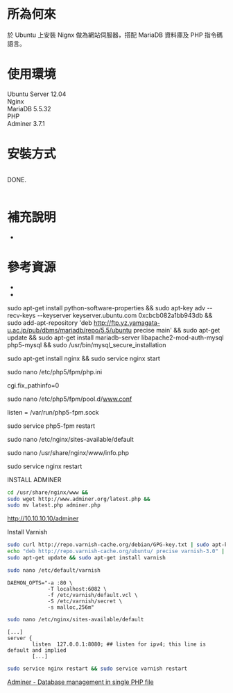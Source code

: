 所為何來
=
於 Ubuntu 上安裝 Nignx 做為網站伺服器，搭配 MariaDB 資料庫及 PHP 指令碼語言。


使用環境
=
Ubuntu Server 12.04  
Nginx  
MariaDB 5.5.32  
PHP  
Adminer 3.7.1  

安裝方式
=
```bash
```
DONE.
<br>
<br>

補充說明
=
* 

參考資源
=
* [](http://)
* [](http://)


sudo apt-get install python-software-properties && 
sudo apt-key adv --recv-keys --keyserver keyserver.ubuntu.com 0xcbcb082a1bb943db && 
sudo add-apt-repository 'deb http://ftp.yz.yamagata-u.ac.jp/pub/dbms/mariadb/repo/5.5/ubuntu precise main' && 
sudo apt-get update && 
sudo apt-get install mariadb-server libapache2-mod-auth-mysql php5-mysql && 
sudo /usr/bin/mysql_secure_installation

sudo apt-get install nginx &&
sudo service nginx start 


sudo nano /etc/php5/fpm/php.ini

cgi.fix_pathinfo=0

sudo nano /etc/php5/fpm/pool.d/www.conf

listen = /var/run/php5-fpm.sock

sudo service php5-fpm restart


sudo nano /etc/nginx/sites-available/default


sudo nano /usr/share/nginx/www/info.php

sudo service nginx restart


INSTALL ADMINER
```bash
cd /usr/share/nginx/www &&
sudo wget http://www.adminer.org/latest.php && 
sudo mv latest.php adminer.php
```
http://10.10.10.10/adminer

Install Varnish
```bash
sudo curl http://repo.varnish-cache.org/debian/GPG-key.txt | sudo apt-key add - && 
echo "deb http://repo.varnish-cache.org/ubuntu/ precise varnish-3.0" | sudo tee -a /etc/apt/sources.list && 
sudo apt-get update && sudo apt-get install varnish
```
```bash
sudo nano /etc/default/varnish
```
```text
DAEMON_OPTS="-a :80 \
             -T localhost:6082 \
             -f /etc/varnish/default.vcl \
             -S /etc/varnish/secret \
             -s malloc,256m"
```
```bash
sudo nano /etc/nginx/sites-available/default
```
```text
[...]
server {
        listen  127.0.0.1:8080; ## listen for ipv4; this line is default and implied
        [...]
```
```bash
sudo service nginx restart && sudo service varnish restart
```




[Adminer - Database management in single PHP file](http://www.adminer.org/)
